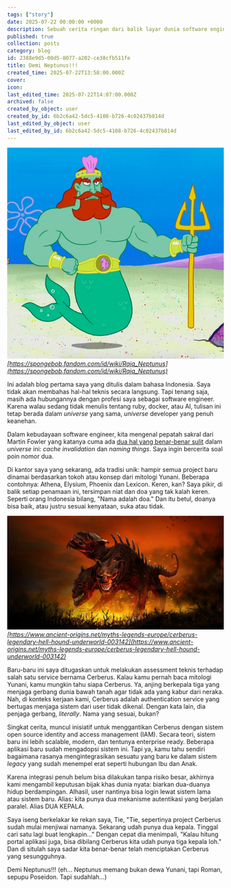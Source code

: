 ```yaml
---
tags: ["story"]
date: 2025-07-22 00:00:00 +0000
description: Sebuah cerita ringan dari balik layar dunia software engineer, tentang betapa seriusnya urusan menamai project. Dari mitologi Yunani hingga sistem autentikasi berkepala tiga, tulisan ini membuktikan bahwa “nama adalah doa” dan kadang doanya terlalu terkabul 😀
published: true
collection: posts
category: blog
id: 2388e9d5-00d5-8077-a202-ce38cfb511fe
title: Demi Neptunus!!!
created_time: 2025-07-22T13:58:00.000Z
cover: 
icon: 
last_edited_time: 2025-07-22T14:07:00.000Z
archived: false
created_by_object: user
created_by_id: 6b2c6a42-5dc5-4108-b726-4c02437b814d
last_edited_by_object: user
last_edited_by_id: 6b2c6a42-5dc5-4108-b726-4c02437b814d
---
```


![](/assets/images/posts/4c9912a9-f982-4009-a52e-165842c054f5-King_Neptune_Pose.webp)
<em>[https://spongebob.fandom.com/id/wiki/Raja_Neptunus](https://spongebob.fandom.com/id/wiki/Raja_Neptunus)</em>

Ini adalah blog pertama saya yang ditulis dalam bahasa Indonesia. Saya tidak akan membahas hal-hal teknis secara langsung. Tapi tenang saja, masih ada hubungannya dengan profesi saya sebagai software engineer. Karena walau sedang tidak menulis tentang ruby, docker, atau AI, tulisan ini tetap berada dalam *universe* yang sama, *universe* developer yang penuh keanehan.

Dalam kebudayaan software engineer, kita mengenal pepatah sakral dari Martin Fowler yang katanya cuma ada [dua hal yang benar-benar sulit](https://martinfowler.com/bliki/TwoHardThings.html) dalam *universe* ini: *cache invalidation* dan *naming things*. Saya ingin bercerita soal poin nomor dua.

Di kantor saya yang sekarang, ada tradisi unik: hampir semua project baru dinamai berdasarkan tokoh atau konsep dari mitologi Yunani. Beberapa contohnya: Athena, Elysium, Phoenix dan Lexicon. Keren, kan? Saya pikir, di balik setiap penamaan ini, tersimpan niat dan doa yang tak kalah keren. Seperti orang Indonesia bilang, "Nama adalah doa." Dan itu betul, doanya bisa baik, atau justru sesuai kenyataan, suka atau tidak.

![](/assets/images/posts/83002294-1871-4e02-a3d6-285d737cf3ad-Cerberus_Hell_Hound.jpg)
<em>[https://www.ancient-origins.net/myths-legends-europe/cerberus-legendary-hell-hound-underworld-003142](https://www.ancient-origins.net/myths-legends-europe/cerberus-legendary-hell-hound-underworld-003142)</em>

Baru-baru ini saya ditugaskan untuk melakukan assessment teknis terhadap salah satu service bernama Cerberus. Kalau kamu pernah baca mitologi Yunani, kamu mungkin tahu siapa Cerberus. Ya, anjing berkepala tiga yang menjaga gerbang dunia bawah tanah agar tidak ada yang kabur dari neraka. Nah, di konteks kerjaan kami, Cerberus adalah authentication service yang bertugas menjaga sistem dari user tidak dikenal. Dengan kata lain, dia penjaga gerbang, *literally*. Nama yang sesuai, bukan?

Singkat cerita, muncul inisiatif untuk menggantikan Cerberus dengan sistem open source identity and access management (IAM). Secara teori, sistem baru ini lebih scalable, modern, dan tentunya enterprise ready. Beberapa aplikasi baru sudah mengadopsi sistem ini. Tapi ya, kamu tahu sendiri bagaimana rasanya mengintegrasikan sesuatu yang baru ke dalam sistem *legacy* yang sudah menempel erat seperti hubungan Ibu dan Anak.

Karena integrasi penuh belum bisa dilakukan tanpa risiko besar, akhirnya kami mengambil keputusan bijak khas dunia nyata: biarkan dua-duanya hidup berdampingan. Alhasil, user nantinya bisa login lewat sistem lama atau sistem baru. Alias: kita punya dua mekanisme autentikasi yang berjalan paralel. Alias DUA KEPALA.

Saya iseng berkelakar ke rekan saya, Tie, "Tie, sepertinya project Cerberus sudah mulai menjiwai namanya. Sekarang udah punya dua kepala. Tinggal cari satu lagi buat lengkapin..." Dengan cepat dia menimpali, "Kalau hitung portal aplikasi juga, bisa dibilang Cerberus kita udah punya tiga kepala loh." Dan di situlah saya sadar kita benar-benar telah menciptakan Cerberus yang sesungguhnya.

Demi Neptunus!!! (eh... Neptunus memang bukan dewa Yunani, tapi Roman, sepupu Poseidon. Tapi sudahlah...)


